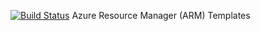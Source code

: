 [![Build Status](https://dev.azure.com/rohopkin/SMC/_apis/build/status/Hoppy7.ArmTemplates?branchName=master)](https://dev.azure.com/rohopkin/SMC/_build/latest?definitionId=2&branchName=master)
Azure Resource Manager (ARM) Templates